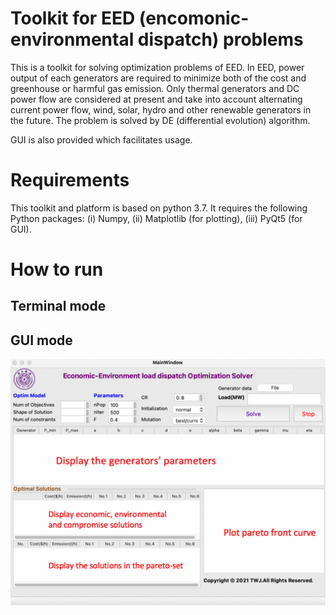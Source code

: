# Toolkit for EED (encomonic-environmental dispatch) problems

This is a toolkit for solving optimization problems of EED. In EED, power output of each generators are required to minimize both of the cost and greenhouse or harmful gas emission. Only thermal generators and DC power flow are considered at present and take into account alternating current power flow, wind, solar, hydro and other renewable generators in the future. The problem is solved by DE (differential evolution) algorithm.

GUI is also provided which facilitates usage. 



# Requirements

This toolkit and platform is based on python 3.7. It requires the following Python packages: (i) Numpy, (ii) Matplotlib (for plotting), (iii) PyQt5 (for GUI).





# How to run

## Terminal mode

## GUI mode

<img src="https://github.com/TANGWJ17/EED/blob/master/GUI.png"  alt="GUI"/>
